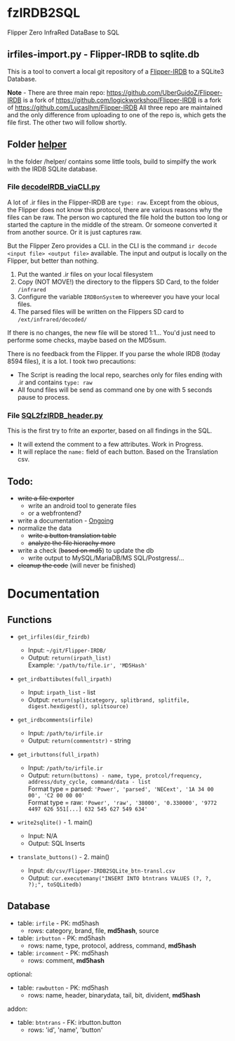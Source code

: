 # fzIRDB2SQL
Flipper Zero InfraRed DataBase to SQL

## irfiles-import.py - Flipper-IRDB to sqlite.db

This is a tool to convert a local git repository of a [Flipper-IRDB](https://github.com/logickworkshop/Flipper-IRDB) to a SQLite3 Database.

**Note** - There are three main repo:
https://github.com/UberGuidoZ/Flipper-IRDB is a fork of
https://github.com/logickworkshop/Flipper-IRDB is a fork of
https://github.com/Lucaslhm/Flipper-IRDB
All three repo are maintained and the only difference from uploading to one of the repo is, which gets the file first. The other two will follow shortly.



## Folder [helper](helper/)

In the folder /helper/ contains some little tools, build to simpilfy the work with the IRDB SQLite database.

### File [decodeIRDB_viaCLI.py](helper/decodeIRDB_viaCLI.py)

A lot of .ir files in the Flipper-IRDB are `type: raw`. Except from the obious, the Flipper does not know this protocol, there are various reasons why the files can be raw. The person wo captured the file hold the button too long or started the capture in the middle of the stream. Or someone converted it from another source. Or it is just captures raw.

But the Flipper Zero provides a CLI. in the CLI is the command `ir decode <input file> <output file>` available. The input and output is locally on the Flipper, but better than nothing.

1. Put the wanted .ir files on your local filesystem
2. Copy (NOT MOVE!) the directory to the flippers SD Card, to the folder `/infrared`
3. Configure the variable `IRDBonSystem` to whereever you have your local files.
4. The parsed files will be written on the Flippers SD card to `/ext/infrared/decoded/`

If there is no changes, the new file will be stored 1:1... You'd just need to performe some checks, maybe based on the MD5sum.

There is no feedback from the Flipper. If you parse the whole IRDB (today 8594 files), it is a lot. I took two precautions:
- The Script is reading the local repo, searches only for files ending with .ir and contains `type: raw`
- All found files will be send as command one by one with 5 seconds pause to process.

### File [SQL2fzIRDB_header.py](helper/SQL2fzIRDB_header.py)

This is the first try to frite an exporter, based on all findings in the SQL.
- It will extend the comment to a few attributes. Work in Progress.
- It will replace the `name:` field of each button. Based on the Translation csv.


## Todo:
- ~~write a file exporter~~
  - write an android tool to generate files
  - or a webfrontend?
- write a documentation - [Ongoing](https://github.com/LupusE/FlipperMgmt/blob/main/docs/irfiles2sqlite.md)
- normalize the data
  - ~~write a button translation table~~
  - ~~analyze the file hierachy more~~
- write a check (~~based on md5~~) to update the db
  - write output to MySQL/MariaDB/MS SQL/Postgress/...
- ~~cleanup the code~~ (will never be finished)




# Documentation

## Functions

* `get_irfiles(dir_fzirdb)`
  * Input: `~/git/Flipper-IRDB/`
  * Output: `return(irpath_list)`  
    Example: `'/path/to/file.ir', 'MD5Hash'`
    
* `get_irdbattibutes(full_irpath)`
  * Input: `irpath_list` - list
  * Output: `return(splitcategory, splitbrand, splitfile, digest.hexdigest(), splitsource)`

* `get_irdbcomments(irfile)`
  * Input: `/path/to/irfile.ir`
  * Output: `return(commentstr)` - string
  
* `get_irbuttons(full_irpath)`
  * Input: `/path/to/irfile.ir`
  * Output: `return(buttons) - name, type, protcol/frequency, address/duty_cycle, command/data - list`  
    Format type = parsed: `'Power', 'parsed', 'NECext', '1A 34 00 00', 'C2 00 00 00'`  
    Format type = raw: `'Power', 'raw', '38000', '0.330000', '9772 4497 626 551[...] 632 545 627 549 634'`
  
* `write2sqlite()` - 1. main()
  * Input: N/A
  * Output: SQL Inserts
  
* `translate_buttons()` - 2. main()
  * Input: `db/csv/Flipper-IRDB2SQLite_btn-transl.csv`
  * Output: `cur.executemany("INSERT INTO btntrans VALUES (?, ?, ?);", toSQLitedb)`

## Database

* table: `irfile` - PK: md5hash
  * rows: category, brand, file, **md5hash**, source
* table: `irbutton` - PK: md5hash
  * rows: name, type, protocol, address, command, **md5hash**
* table: `ircomment` - PK: md5hash
  * rows: comment, **md5hash**

optional:
* table: `rawbutton` - PK: md5hash 
  * rows: name, header, binarydata, tail, bit, divident, **md5hash**

addon:
* table: `btntrans` - FK: irbutton.button
  * rows: 'id', 'name', 'button'
  

